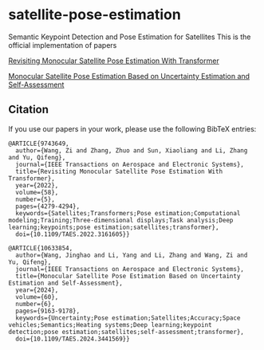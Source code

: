 # satellite-pose-estimation
Semantic Keypoint Detection and Pose Estimation for Satellites
This is the official implementation of papers

[Revisiting Monocular Satellite Pose Estimation With Transformer](https://ieeexplore.ieee.org/document/9743649)

[Monocular Satellite Pose Estimation Based on Uncertainty Estimation and Self-Assessment](https://ieeexplore.ieee.org/document/10633854)


## Citation
If you use our papers in your work, please use the following BibTeX entries:

```
@ARTICLE{9743649,
  author={Wang, Zi and Zhang, Zhuo and Sun, Xiaoliang and Li, Zhang and Yu, Qifeng},
  journal={IEEE Transactions on Aerospace and Electronic Systems}, 
  title={Revisiting Monocular Satellite Pose Estimation With Transformer}, 
  year={2022},
  volume={58},
  number={5},
  pages={4279-4294},
  keywords={Satellites;Transformers;Pose estimation;Computational modeling;Training;Three-dimensional displays;Task analysis;Deep learning;keypoints;pose estimation;satellites;transformer},
  doi={10.1109/TAES.2022.3161605}}

@ARTICLE{10633854,
  author={Wang, Jinghao and Li, Yang and Li, Zhang and Wang, Zi and Yu, Qifeng},
  journal={IEEE Transactions on Aerospace and Electronic Systems}, 
  title={Monocular Satellite Pose Estimation Based on Uncertainty Estimation and Self-Assessment}, 
  year={2024},
  volume={60},
  number={6},
  pages={9163-9178},
  keywords={Uncertainty;Pose estimation;Satellites;Accuracy;Space vehicles;Semantics;Heating systems;Deep learning;keypoint detection;pose estimation;satellites;self-assessment;transformer},
  doi={10.1109/TAES.2024.3441569}}
```
